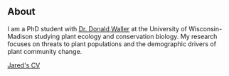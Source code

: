 ---
---

## About

I am a PhD student with [Dr. Donald Waller](https://wallerlab.wiscweb.wisc.edu/) at the University of Wisconsin-Madison studying plant ecology and conservation biology. My research focuses on threats to plant populations and the demographic drivers of plant community change.

[Jared's CV]()
